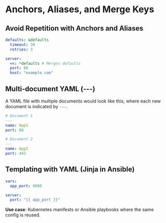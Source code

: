 # Anchors, Aliases, and Merge Keys

## Avoid Repetition with Anchors and Aliases
```yaml
defaults: &defaults
  timeout: 30
  retries: 3

server:
  <<: *defaults # Merges defaults
  port: 80
  host: "example.com"
```

## Multi-document YAML (---)
A YAML file with multiple documents would look like this, where each new document is indicated by `---`.
```yaml
# Document 1
---
name: App1
port: 80

# Document 2
---
name: App2
port: 443
```

## Templating with YAML (Jinja in Ansible)
```yaml
vars:
  app_port: 8080

server:
  port: "{{ app_port }}"
```

**Use case**: Kubernetes manifests or Ansible playbooks where the same config is reused.